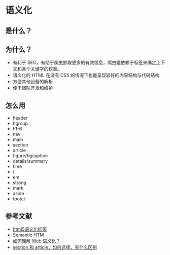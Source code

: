 # 语义化

## 是什么？

## 为什么？

- 有利于 SEO，有助于爬虫抓取更多的有效信息，爬虫是依赖于标签来确定上下文和各个关键字的权重。
- 语义化的 HTML 在没有 CSS 的情况下也能呈现较好的内容结构与代码结构
- 方便其他设备的解析
- 便于团队开发和维护

## 怎么用

- header
- hgroup
- h1-6
- nav
- main
- section
- article
- figure/figcaption
- details/summary
- time
- i
- em
- strong
- mark
- aside
- footer

## 参考文献

- [html5语义化标签](https://juejin.cn/post/6844903544995184653)
- [Semantic HTM](http://justineo.github.io/slideshows/semantic-html/#/)
- [如何理解 Web 语义化？](https://www.zhihu.com/question/20455165)
- [section 和 article，如何选择，有什么区别](https://f-e-d.club/topic/section-and-article-how-to-choose-what-s-the-difference.article)
